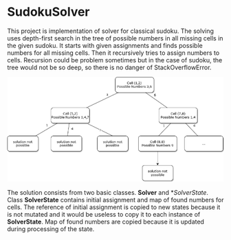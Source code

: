 # SudokuSolver
This project is implementation of solver for classical sudoku. The solving uses depth-first search in the tree of possible numbers in all missing cells in the given sudoku. It starts with given assignments and finds possible numbers for all missing cells. Then it recursively tries to assign numbers to cells. Recursion could be problem sometimes but in the case of sudoku, the tree would not be so deep, so there is no danger of StackOverflowError.

![Image](sudoku-tree.png)

The solution consists from two basic classes. **Solver** and **SolverState*. Class **SolverState** contains initial assignment and map of found numbers for cells. The reference of initial assignment is copied to new states because it is not mutated and it would be useless to copy it to each instance of **SolverState**.
Map of found numbers are copied because it is updated during processing of the state.
